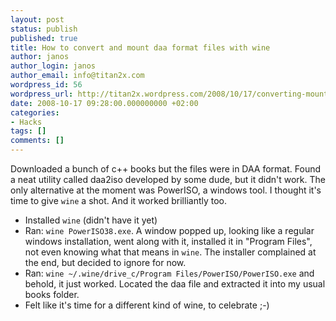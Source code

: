 ```yaml
---
layout: post
status: publish
published: true
title: How to convert and mount daa format files with wine
author: janos
author_login: janos
author_email: info@titan2x.com
wordpress_id: 56
wordpress_url: http://titan2x.wordpress.com/2008/10/17/converting-mounting-daa-files-with-wine/
date: 2008-10-17 09:28:00.000000000 +02:00
categories:
- Hacks
tags: []
comments: []
---
```

Downloaded a bunch of c++ books but the files were in DAA format. Found a neat utility called daa2iso developed by some dude, but it didn't work. The only alternative at the moment was PowerISO, a windows tool. I thought it's time to give <code>wine</code> a shot. And it worked brilliantly too.
<ul>
	<li>Installed <code>wine</code> (didn't have it yet)</li>
	<li>Ran: <code>wine PowerISO38.exe</code>. A window popped up, looking like a regular windows installation, went along with it, installed it in "Program Files", not even knowing what that means in <code>wine</code>. The installer complained at the end, but decided to ignore for now.</li>
	<li>Ran: <code>wine ~/.wine/drive_c/Program Files/PowerISO/PowerISO.exe</code> and behold, it just worked. Located the daa file and extracted it into my usual books folder.</li>
	<li>Felt like it's time for a different kind of wine, to celebrate ;-)</li>
</ul>
